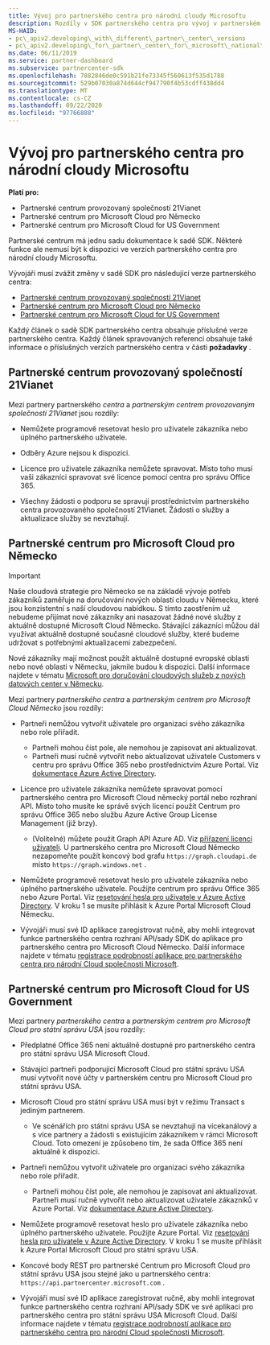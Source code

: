 ```yaml
---
title: Vývoj pro partnerského centra pro národní cloudy Microsoftu
description: Rozdíly v SDK partnerského centra pro vývoj v partnerském centru pro národní cloudy Microsoftu
MS-HAID:
- pc\_apiv2.developing\_with\_different\_partner\_center\_versions
- pc\_apiv2.developing\_for\_partner\_center\_for\_microsoft\_national\_cloud
ms.date: 06/11/2019
ms.service: partner-dashboard
ms.subservice: partnercenter-sdk
ms.openlocfilehash: 7882846de0c591b21fe73345f560613f535d1788
ms.sourcegitcommit: 529b07030a874d644cf947790f4b53cdff438dd4
ms.translationtype: MT
ms.contentlocale: cs-CZ
ms.lasthandoff: 09/22/2020
ms.locfileid: "97766888"
---
```

# <a name="developing-for-partner-center-for-microsoft-national-clouds"></a>Vývoj pro partnerského centra pro národní cloudy Microsoftu

**Platí pro:**

- Partnerské centrum provozovaný společností 21Vianet
- Partnerské centrum pro Microsoft Cloud pro Německo
- Partnerské centrum pro Microsoft Cloud for US Government

Partnerské centrum má jednu sadu dokumentace k sadě SDK. Některé funkce ale nemusí být k dispozici ve verzích partnerského centra pro národní cloudy Microsoftu.

Vývojáři musí zvážit změny v sadě SDK pro následující verze partnerského centra:

- [Partnerské centrum provozovaný společností 21Vianet](#partner-center-operated-by-21vianet)
- [Partnerské centrum pro Microsoft Cloud pro Německo](#partner-center-for-microsoft-cloud-germany)
- [Partnerské centrum pro Microsoft Cloud for US Government](#partner-center-for-microsoft-cloud-for-us-government)

Každý článek o sadě SDK partnerského centra obsahuje příslušné verze partnerského centra. Každý článek spravovaných referencí obsahuje také informace o příslušných verzích partnerského centra v části **požadavky** .

## <a name="partner-center-operated-by-21vianet"></a>Partnerské centrum provozovaný společností 21Vianet

Mezi partnery partnerského *centra* a *partnerským centrem provozovaným společností 21Vianet* jsou rozdíly:

- Nemůžete programově resetovat heslo pro uživatele zákazníka nebo úplného partnerského uživatele.

- Odběry Azure nejsou k dispozici.

- Licence pro uživatele zákazníka nemůžete spravovat. Místo toho musí vaši zákazníci spravovat své licence pomocí centra pro správu Office 365.

- Všechny žádosti o podporu se spravují prostřednictvím partnerského centra provozovaného společností 21Vianet. Žádosti o služby a aktualizace služby se nevztahují.

## <a name="partner-center-for-microsoft-cloud-germany"></a>Partnerské centrum pro Microsoft Cloud pro Německo

> [!IMPORTANT]
> Naše cloudová strategie pro Německo se na základě vývoje potřeb zákazníků zaměřuje na doručování nových oblastí cloudu v Německu, které jsou konzistentní s naší cloudovou nabídkou. S tímto zaostřením už nebudeme přijímat nové zákazníky ani nasazovat žádné nové služby z aktuálně dostupné Microsoft Cloud Německo. Stávající zákazníci můžou dál využívat aktuálně dostupné současné cloudové služby, které budeme udržovat s potřebnými aktualizacemi zabezpečení.
>
> Nové zákazníky mají možnost použít aktuálně dostupné evropské oblasti nebo nové oblasti v Německu, jakmile budou k dispozici. Další informace najdete v tématu [Microsoft pro doručování cloudových služeb z nových datových center v Německu](https://news.microsoft.com/europe/2018/08/31/microsoft-to-deliver-cloud-services-from-new-datacentres-in-germany-in-2019-to-meet-evolving-customer-needs/).

Mezi partnery *partnerského centra* a *partnerským centrem pro Microsoft Cloud Německo* jsou rozdíly:

- Partneři nemůžou vytvořit uživatele pro organizaci svého zákazníka nebo role přiřadit.
  - Partneři mohou číst pole, ale nemohou je zapisovat ani aktualizovat.
  - Partneři musí ručně vytvořit nebo aktualizovat uživatele Customers v centru pro správu Office 365 nebo prostřednictvím Azure Portal. Viz [dokumentace Azure Active Directory](/azure/active-directory/).

- Licence pro uživatele zákazníka nemůžete spravovat pomocí partnerského centra pro Microsoft Cloud německý portál nebo rozhraní API. Místo toho musíte ke správě svých licencí použít Centrum pro správu Office 365 nebo službu Azure Active Group License Management (již brzy).
  - (Volitelné) můžete použít Graph API Azure AD. Viz [přiřazení licencí uživateli](/graph/api/user-assignlicense). U partnerského centra pro Microsoft Cloud Německo nezapomeňte použít koncový bod grafu `https://graph.cloudapi.de` místo `https://graph.windows.net` .

- Nemůžete programově resetovat heslo pro uživatele zákazníka nebo úplného partnerského uživatele. Použijte centrum pro správu Office 365 nebo Azure Portal. Viz [resetování hesla pro uživatele v Azure Active Directory](/azure/active-directory/fundamentals/active-directory-users-reset-password-azure-portal). V kroku 1 se musíte přihlásit k Azure Portal Microsoft Cloud Německu.

- Vývojáři musí své ID aplikace zaregistrovat ručně, aby mohli integrovat funkce partnerského centra rozhraní API/sady SDK do aplikace pro partnerského centra pro Microsoft Cloud Německo. Další informace najdete v tématu [registrace podrobností aplikace pro partnerského centra pro národní Cloud společnosti Microsoft](create-apps-for-partner-center-for-microsoft-national-clouds.md).

## <a name="partner-center-for-microsoft-cloud-for-us-government"></a>Partnerské centrum pro Microsoft Cloud for US Government

Mezi partnery *partnerského centra* a *partnerským centrem pro Microsoft Cloud pro státní správu USA* jsou rozdíly:

- Předplatné Office 365 není aktuálně dostupné pro partnerského centra pro státní správu USA Microsoft Cloud.

- Stávající partneři podporující Microsoft Cloud pro státní správu USA musí vytvořit nové účty v partnerském centru pro Microsoft Cloud pro státní správu USA.

- Microsoft Cloud pro státní správu USA musí být v režimu Transact s jediným partnerem.
  - Ve scénářích pro státní správu USA se nevztahují na vícekanálový a s více partnery a žádosti s existujícím zákazníkem v rámci Microsoft Cloud. Toto omezení je způsobeno tím, že sada Office 365 není aktuálně k dispozici.

- Partneři nemůžou vytvořit uživatele pro organizaci svého zákazníka nebo role přiřadit.
  - Partneři mohou číst pole, ale nemohou je zapisovat ani aktualizovat. Partneři musí ručně vytvořit nebo aktualizovat uživatele zákazníků v Azure Portal. Viz [dokumentace Azure Active Directory](/azure/active-directory/).

- Nemůžete programově resetovat heslo pro uživatele zákazníka nebo úplného partnerského uživatele. Použijte Azure Portal. Viz [resetování hesla pro uživatele v Azure Active Directory](/azure/active-directory/active-directory-users-reset-password-azure-portal). V kroku 1 se musíte přihlásit k Azure Portal Microsoft Cloud pro státní správu USA.

- Koncové body REST pro partnerské Centrum pro Microsoft Cloud pro státní správu USA jsou stejné jako u partnerského centra: `https://api.partnercenter.microsoft.com` .

- Vývojáři musí své ID aplikace zaregistrovat ručně, aby mohli integrovat funkce partnerského centra rozhraní API/sady SDK ve své aplikaci pro partnerského centra pro státní správu USA Microsoft Cloud. Další informace najdete v tématu [registrace podrobností aplikace pro partnerského centra pro národní Cloud společnosti Microsoft](create-apps-for-partner-center-for-microsoft-national-clouds.md).
